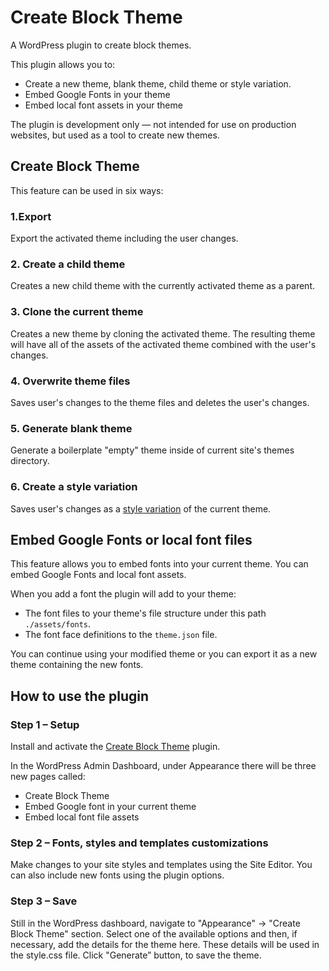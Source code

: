 # Create Block Theme
A WordPress plugin to create block themes.

This plugin allows you to:
- Create a new theme, blank theme, child theme or style variation.
- Embed Google Fonts in your theme
- Embed local font assets in your theme

The plugin is development only — not intended for use on production websites, but used as a tool to create new themes.

## Create Block Theme
This feature can be used in six ways:
### 1.Export
Export the activated theme including the user changes.

### 2. Create a child theme
Creates a new child theme with the currently activated theme as a parent.

### 3. Clone the current theme
Creates a new theme by cloning the activated theme. The resulting theme will have all of the assets of the activated theme combined with the user's changes.

### 4. Overwrite theme files
Saves user's changes to the theme files and deletes the user's changes.

### 5. Generate blank theme
Generate a boilerplate "empty" theme inside of current site's themes directory.

### 6. Create a style variation
Saves user's changes as a [style variation](https://developer.wordpress.org/themes/advanced-topics/theme-json/#global-styles-variations) of the current theme.


## Embed Google Fonts or local font files

This feature allows you to embed fonts into your current theme. You can embed Google Fonts and local font assets.

When you add a font the plugin will add to your theme:
- The font files to your theme's file structure under this path `./assets/fonts`.
- The font face definitions to the `theme.json` file.

You can continue using your modified theme or you can export it as a new theme containing the new fonts.


## How to use the plugin

### Step 1 – Setup
Install and activate the [Create Block Theme](https://wordpress.org/plugins/create-block-theme) plugin.

In the WordPress Admin Dashboard, under Appearance there will be three new pages called:
- Create Block Theme
- Embed Google font in your current theme
- Embed local font file assets

### Step 2 – Fonts, styles and templates customizations
Make changes to your site styles and templates using the Site Editor. You can also include new fonts using the plugin options.

### Step 3 – Save
Still in the WordPress dashboard, navigate to "Appearance" -> "Create Block Theme" section. Select one of the available options and then, if necessary, add the details for the theme here. These details will be used in the style.css file. Click "Generate” button, to save the theme.
